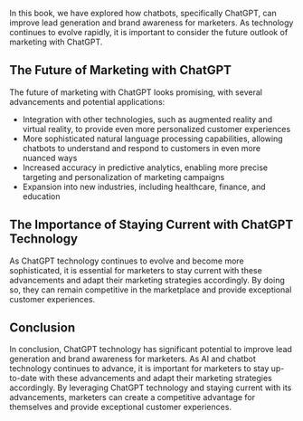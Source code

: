 
In this book, we have explored how chatbots, specifically ChatGPT, can improve lead generation and brand awareness for marketers. As technology continues to evolve rapidly, it is important to consider the future outlook of marketing with ChatGPT.

The Future of Marketing with ChatGPT
------------------------------------

The future of marketing with ChatGPT looks promising, with several advancements and potential applications:

* Integration with other technologies, such as augmented reality and virtual reality, to provide even more personalized customer experiences
* More sophisticated natural language processing capabilities, allowing chatbots to understand and respond to customers in even more nuanced ways
* Increased accuracy in predictive analytics, enabling more precise targeting and personalization of marketing campaigns
* Expansion into new industries, including healthcare, finance, and education

The Importance of Staying Current with ChatGPT Technology
---------------------------------------------------------

As ChatGPT technology continues to evolve and become more sophisticated, it is essential for marketers to stay current with these advancements and adapt their marketing strategies accordingly. By doing so, they can remain competitive in the marketplace and provide exceptional customer experiences.

Conclusion
----------

In conclusion, ChatGPT technology has significant potential to improve lead generation and brand awareness for marketers. As AI and chatbot technology continues to advance, it is important for marketers to stay up-to-date with these advancements and adapt their marketing strategies accordingly. By leveraging ChatGPT technology and staying current with its advancements, marketers can create a competitive advantage for themselves and provide exceptional customer experiences.
